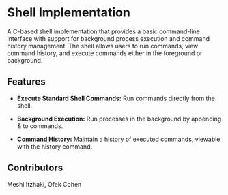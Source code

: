 # Shell Implementation

A C-based shell implementation that provides a basic command-line interface with support for background process execution and command history management. The shell allows users to run commands, view command history, and execute commands either in the foreground or background.

## Features

- **Execute Standard Shell Commands:** Run commands directly from the shell.

- **Background Execution:** Run processes in the background by appending & to commands.

- **Command History:** Maintain a history of executed commands, viewable with the history command.

## Contributors

Meshi Itzhaki, Ofek Cohen
